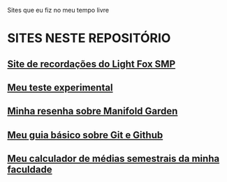 Sites que eu fiz no meu tempo livre

# SITES NESTE REPOSITÓRIO
## [Site de recordações do Light Fox SMP](https://henryttwoshoes.github.io/Sites/Recordações%20do%20LF/index.html)
## [Meu teste experimental](https://henryttwoshoes.github.io/Sites/Teste/index.html)
## [Minha resenha sobre Manifold Garden](https://henryttwoshoes.github.io/Sites/Resenha%20Manifold%20Garden/index.html)
## [Meu guia básico sobre Git e Github](https://henryttwoshoes.github.io/Sites/Tutorial%20Github/index.html)
## [Meu calculador de médias semestrais da minha faculdade](https://henryttwoshoes.github.io/Sites/Calculador%20de%20medias%20da%20FMU/)
